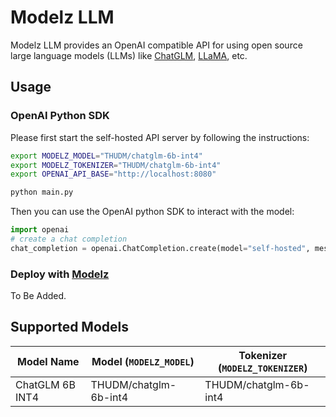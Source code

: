 # Modelz LLM

Modelz LLM provides an OpenAI compatible API for using open source large language models (LLMs) like [ChatGLM](https://github.com/THUDM/ChatGLM-6B), [LLaMA](https://ai.facebook.com/blog/large-language-model-llama-meta-ai/), etc.

## Usage

### OpenAI Python SDK

Please first start the self-hosted API server by following the instructions:

```bash
export MODELZ_MODEL="THUDM/chatglm-6b-int4"
export MODELZ_TOKENIZER="THUDM/chatglm-6b-int4"
export OPENAI_API_BASE="http://localhost:8080"

python main.py
```

Then you can use the OpenAI python SDK to interact with the model:

```python
import openai
# create a chat completion
chat_completion = openai.ChatCompletion.create(model="self-hosted", messages=[{"role": "user", "content": "Hello world"}])
```

### Deploy with [Modelz](https://docs.modelz.ai)

To Be Added.

## Supported Models

| Model Name | Model (`MODELZ_MODEL`) | Tokenizer (`MODELZ_TOKENIZER`) |
| ---------- | ------------ | ---------------- |
| ChatGLM 6B INT4    | THUDM/chatglm-6b-int4 | THUDM/chatglm-6b-int4 |
